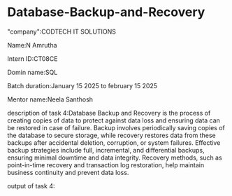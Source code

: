 # Database-Backup-and-Recovery

"company":CODTECH IT SOLUTIONS

Name:N Amrutha

Intern ID:CT08CE

Domin name:SQL

Batch duration:January 15 2025 to february 15 2025

Mentor name:Neela Santhosh

description of task 4:Database Backup and Recovery is the process of creating copies of data to protect against data loss and ensuring data can be restored in case of failure. Backup involves periodically saving copies of the database to secure storage, while recovery restores data from these backups after accidental deletion, corruption, or system failures. Effective backup strategies include full, incremental, and differential backups, ensuring minimal downtime and data integrity. Recovery methods, such as point-in-time recovery and transaction log restoration, help maintain business continuity and prevent data loss.

output of task 4:
